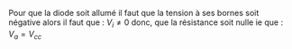 Pour que la diode soit allumé il faut que la tension à ses bornes soit négative alors il faut que : $V_{i} \neq 0$ donc, que la résistance soit nulle ie que : $V_{a} = V_{cc}$